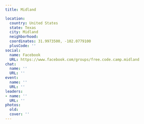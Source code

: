 ```yaml
---
title: Midland

location:
  country: United States
  state: Texas
  city: Midland
  neighborhood: 
  coordinates: 31.9973500, -102.0779100
  plusCode: ''
social:
  name: Facebook
  URL: https://www.facebook.com/groups/free.code.camp.midland
chat:
  name: ''
  URL: ''
event:
  name: ''
  URL: ''
leaders:
- name: ''
  URL: ''
photos:
  old: 
  cover: ''
---
```


